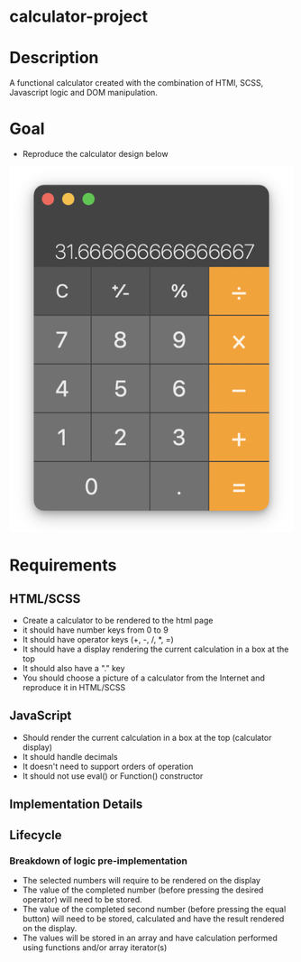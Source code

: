 # calculator-project

# Description

A functional calculator created with the combination of HTMl, SCSS, Javascript logic and DOM manipulation.
# Goal
- Reproduce the calculator design below

![Calculator](images/calculator-design.png)

# Requirements

## HTML/SCSS

- Create a calculator to be rendered to the html page
- it should have number keys from 0 to 9
- It should have operator keys (+, -, /, *, =)
- It should have a display rendering the current calculation in a box at the top
- It should also have a "." key
- You should choose a picture of a calculator from the Internet and reproduce it in HTML/SCSS

## JavaScript

- Should render the current calculation in a box at the top (calculator display)
- It should handle decimals
- It doesn't need to support orders of operation
- It should not use eval() or Function() constructor 

## Implementation Details

## Lifecycle

### Breakdown of logic pre-implementation
- The selected numbers will require to be rendered on the display
- The  value of the completed number (before pressing the desired operator) will need to be stored.
- The value of the completed second number (before pressing the equal button) will need to be stored, calculated and have the result rendered on the display.
- The values will be stored in an array and have calculation performed using functions and/or array iterator(s)